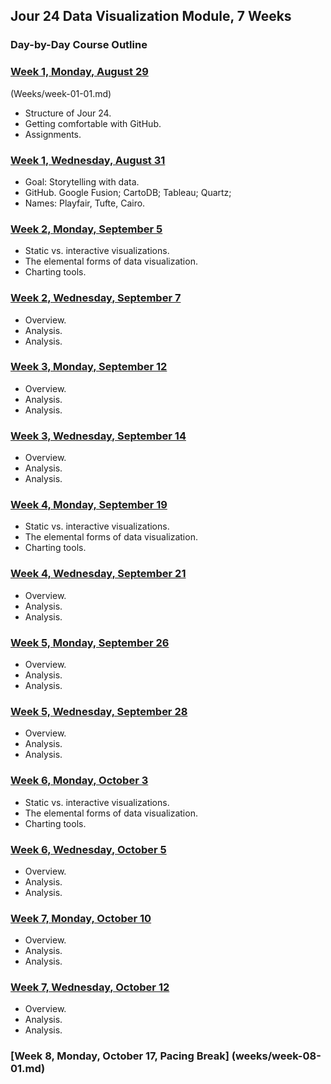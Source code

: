 ## Jour 24 Data Visualization Module, 7 Weeks

### Day-by-Day Course Outline

### [Week 1, Monday, August 29](https://github.com/jacklule/DataViz-Syllabus/blob/master/Weeks/week01-01.md)
(Weeks/week-01-01.md)

- Structure of Jour 24.
- Getting comfortable with GitHub.
- Assignments.

### [Week 1, Wednesday, August 31](weeks/week-01-02.md)

- Goal: Storytelling with data.
- GitHub. Google Fusion; CartoDB; Tableau; Quartz;
- Names: Playfair, Tufte, Cairo.

### [Week 2, Monday, September 5](weeks/week-02-01.md)

- Static vs. interactive visualizations.
- The elemental forms of data visualization.
- Charting tools.

### [Week 2, Wednesday, September 7](weeks/week-02-02.md)

- Overview.
- Analysis.
- Analysis.

### [Week 3, Monday, September 12](weeks/week-03-01.md)

- Overview.
- Analysis.
- Analysis.

### [Week 3, Wednesday, September 14](weeks/week-03-02.md)

- Overview.
- Analysis.
- Analysis.

### [Week 4, Monday, September 19](weeks/week-04-01.md)

- Static vs. interactive visualizations.
- The elemental forms of data visualization.
- Charting tools.

### [Week 4, Wednesday, September 21](weeks/week-04-02.md)

- Overview.
- Analysis.
- Analysis.

### [Week 5, Monday, September 26](weeks/week-05-01.md)

- Overview.
- Analysis.
- Analysis.

### [Week 5, Wednesday, September 28](weeks/week-05-02.md)

- Overview.
- Analysis.
- Analysis.

### [Week 6, Monday, October 3](weeks/week-06-01.md)

- Static vs. interactive visualizations.
- The elemental forms of data visualization.
- Charting tools.

### [Week 6, Wednesday, October 5](weeks/week-06-02.md)

- Overview.
- Analysis.
- Analysis.

### [Week 7, Monday, October 10](weeks/week-07-01.md)

- Overview.
- Analysis.
- Analysis.

### [Week 7, Wednesday, October 12](weeks/week-07-02.md)

- Overview.
- Analysis.
- Analysis.

### [Week 8, Monday, October 17, Pacing Break] (weeks/week-08-01.md)
